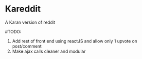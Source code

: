 # Kareddit
A Karan version of reddit

#TODO:

1. Add rest of front end using reactJS and allow only 1 upvote on post/comment
2. Make ajax calls cleaner and modular

